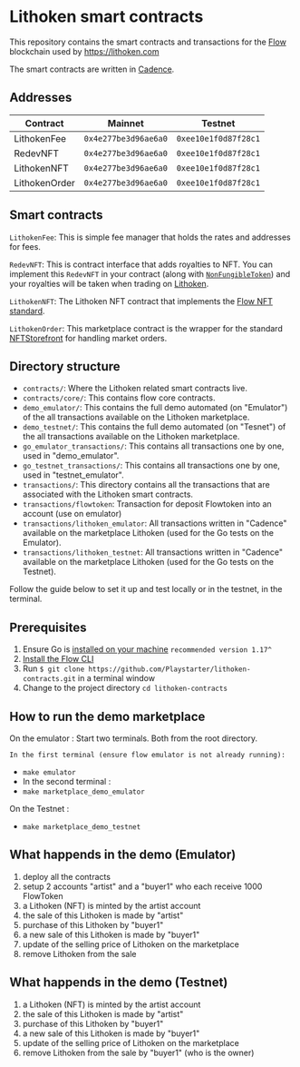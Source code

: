 # Lithoken smart contracts

This repository contains the smart contracts and transactions for the [Flow](https://www.docs.onflow.org) blockchain
used by https://lithoken.com

The smart contracts are written in [Cadence](https://docs.onflow.org/cadence).

## Addresses

| Contract     | Mainnet             | Testnet              |
|--------------|---------------------|----------------------|
| LithokenFee  | `0x4e277be3d96ae6a0`| `0xee10e1f0d87f28c1` |
| RedevNFT     | `0x4e277be3d96ae6a0`| `0xee10e1f0d87f28c1` |
| LithokenNFT  | `0x4e277be3d96ae6a0`| `0xee10e1f0d87f28c1` |
| LithokenOrder| `0x4e277be3d96ae6a0`| `0xee10e1f0d87f28c1` |

## Smart contracts

`LithokenFee`: This is simple fee manager that holds the rates and addresses for fees.

`RedevNFT`: This is contract interface that adds royalties to NFT. You can implement this `RedevNFT` in your
contract (along with [`NonFungibleToken`](https://github.com/onflow/flow-nft)) and your royalties will be taken when
trading on [Lithoken](https://lithoken.com/).

`LithokenNFT`: The Lithoken NFT contract that implements the [Flow NFT standard](https://github.com/onflow/flow-nft).

`LithokenOrder`: This marketplace contract is the wrapper for the
standard [NFTStorefront](https://github.com/onflow/nft-storefront)
for handling market orders.

## Directory structure

- `contracts/`: Where the Lithoken related smart contracts live.
- `contracts/core/`: This contains flow core contracts.
- `demo_emulator/`: This contains the full demo automated (on "Emulator") of the all transactions available on the Lithoken marketplace.
- `demo_testnet/`: This contains the full demo automated (on "Tesnet") of the all transactions available on the Lithoken marketplace.
- `go_emulator_transactions/`: This contains all transactions one by one, used in "demo_emulator".
- `go_testnet_transactions/`: This contains all transactions one by one, used in "testnet_emulator".
- `transactions/`: This directory contains all the transactions that are associated with the Lithoken smart
  contracts.
- `transactions/flowtoken`: Transaction for deposit Flowtoken into an account (use on emulator)
- `transactions/lithoken_emulator`: All transactions written in "Cadence" available on the marketplace Lithoken (used for the Go tests on the Emulator).
- `transactions/lithoken_testnet`: All transactions written in "Cadence" available on the marketplace Lithoken (used for the Go tests on the Testnet).


Follow the guide below to set it up and test locally or in the testnet, in the terminal.

## Prerequisites

1. Ensure Go is [installed on your machine](https://golang.org/dl/) `recommended version 1.17^`
2. [Install the Flow CLI](https://docs.onflow.org/docs/cli) 
3. Run `$ git clone https://github.com/Playstarter/lithoken-contracts.git` in a terminal window
4. Change to the project directory `cd lithoken-contracts`

## How to run the demo marketplace

On the emulator :
  Start two terminals. Both from the root directory.
    
    In the first terminal (ensure flow emulator is not already running):
  - `make emulator`
  - In the second terminal :
  - `make marketplace_demo_emulator`

On the Testnet :
 - `make marketplace_demo_testnet`

## What happends in the demo (Emulator)

1. deploy all the contracts
2. setup 2 accounts "artist" and a "buyer1" who each receive 1000 FlowToken
2. a Lithoken (NFT) is minted by the artist account
3. the sale of this Lithoken is made by "artist"
4. purchase of this Lithoken by "buyer1"
5. a new sale of this Lithoken is made by "buyer1"
6. update of the selling price of Lithoken on the marketplace
7. remove Lithoken from the sale 

## What happends in the demo (Testnet)
 
1. a Lithoken (NFT) is minted by the artist account
2. the sale of this Lithoken is made by "artist"
3. purchase of this Lithoken by "buyer1"
4. a new sale of this Lithoken is made by "buyer1"
5. update of the selling price of Lithoken on the marketplace
6. remove Lithoken from the sale by "buyer1" (who is the owner)
